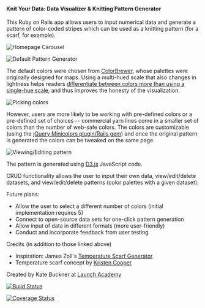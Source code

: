 #### Knit Your Data: Data Visualizer & Knitting Pattern Generator

This Ruby on Rails app allows users to input numerical data and generate a pattern of color-coded stripes which can be used as a knitting pattern (for a scarf, for example).

![Homepage Carousel](https://farm8.staticflickr.com/7685/17263633446_f786c203ae_c.jpg)

![Default Pattern Generator](https://farm9.staticflickr.com/8757/17289586845_ce3746c174_z.jpg)

The default colors were chosen from [ColorBrewer](http://colorbrewer2.com/), whose palettes were originally designed for maps. Using a multi-hued scale that also changes in lightness helps readers [differentiate between colors more than using a single-hue scale](https://vis4.net/blog/posts/mastering-multi-hued-color-scales/), and thus improves the honesty of the visualization.

![Picking colors](https://farm9.staticflickr.com/8814/16667120324_5129924ae7_z.jpg)

However, users are more likely to be working with pre-defined colors or a pre-defined set of choices -- commercial yarn lines come in a smaller set of colors than the number of web-safe colors. The colors are customizable (using the [jQuery Minicolors plugin/Rails gem](https://github.com/kostia/jquery-minicolors-rails)) and once the original pattern is generated the colors can be tweaked on the same page.

![Viewing/Editing pattern](https://farm8.staticflickr.com/7661/17103380709_7dd114597b_z.jpg)

The pattern is generated using [D3.js](http://d3js.org/) JavaScript code.

CRUD functionality allows the user to input their own data, view/edit/delete datasets, and view/edit/delete patterns (color palettes with a given dataset).

Future plans:
* Allow the user to select a different number of colors (initial implementation requires 5)
* Connect to open-source data sets for one-click pattern generation
* Allow input of data in different formats (more user-friendly)
* Conduct and incorporate feedback from user testing

Credits (in addition to those linked above)
* Inspiration: James Zoll's [Temperature Scarf Generator](https://github.com/Zerack/zoll.me/tree/master/scarf)
* Temperature scarf concept by [Kristen Cooper](http://www.ravelry.com/patterns/library/my-year-in-temperatures--scarf-)

Created by Kate Buckner at [Launch Academy](http://www.launchacademy.co)

[![Build Status](https://travis-ci.org/eishande/stripes-generator.svg?branch=master)](https://travis-ci.org/eishande/stripes-generator)

[![Coverage Status](https://coveralls.io/repos/eishande/stripes-generator/badge.svg)](https://coveralls.io/r/eishande/stripes-generator)
